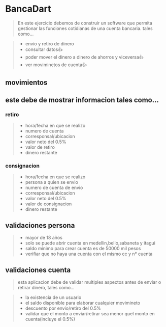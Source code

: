 # BancaDart #

> En este ejercicio debemos de construir un software que permita gestionar las funciones cotidianas de una cuenta bancaria. tales como...

> - envio y retiro de dinero
> - consultar datos👍
> - poder mover el dinero a dinero de ahorros y viceversa👍
> - ver moviminetos de cuenta👍


## movimientos

## este debe de mostrar informacion tales como...

### retiro

> - hora/fecha en que se realizo
> - numero de cuenta
> - corresponsal/ubicacion
> - valor neto del 0.5%
> - valor de retiro
> - dinero restante

### consignacion

> - hora/fecha en que se realizo
> - persona a quien se envio
> - numero de cuenta de envio
> - corresponsal/ubicacion
> - valor neto del 0.5%
> - valor de consignacion
> - dinero restante

## validaciones persona

> - mayor de 18 años
> - solo se puede abrir cuenta en medellin,bello,sabaneta y itagui
> - saldo minimo para crear cuenta es de 50000 mil pesos
> - verifiar que no haya una cuenta con el mismo cc y n° cuenta

## validaciones cuenta

> esta aplicacion debe de validar multiples aspectos antes de enviar o retirar dinero, tales como...

> - la existencia de un usuario 
> - el saldo disponible para elaborar cualquier movimineto
> - descuento por envio/retiro del 0.5%
> - validar que el monto a enviar/retirar sea menor quel monto en cuenta(incluye el 0.5%)
